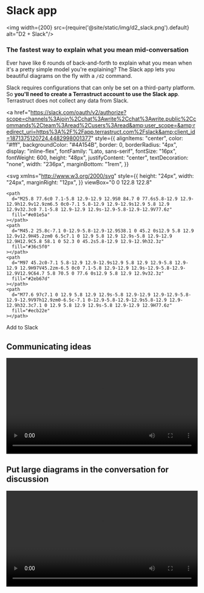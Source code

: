 # Slack app
<img width={200} src={require('@site/static/img/d2_slack.png').default} alt="D2 + Slack"/>

### The fastest way to explain what you mean mid-conversation

Ever have like 6 rounds of back-and-forth to explain what you mean when it's a pretty
simple model you're explaining? The Slack app lets you beautiful diagrams on the fly with
a `/d2` command.

Slack requires configurations that can only be set on a third-party platform. So **you'll
need to create a Terrastruct account to use the Slack app**. Terrastruct does not collect
any data from Slack.

<a
  href="https://slack.com/oauth/v2/authorize?scope=channels%3Ajoin%2Cchat%3Awrite%2Cchat%3Awrite.public%2Ccommands%2Cteam%3Aread%2Cusers%3Aread&amp;user_scope=&amp;redirect_uri=https%3A%2F%2Fapp.terrastruct.com%2Fslack&amp;client_id=1871375120724.4482998001377"
  style={{
    alignItems: "center",
    color: "#fff",
    backgroundColor: "#4A154B",
    border: 0,
    borderRadius: "4px",
    display: "inline-flex",
    fontFamily: "Lato, sans-serif",
    fontSize: "16px",
    fontWeight: 600,
    height: "48px",
    justifyContent: "center",
    textDecoration: "none",
    width: "236px",
    marginBottom: "1rem",
  }}
>
  <svg
    xmlns="http://www.w3.org/2000/svg"
    style={{
      height: "24px",
      width: "24px",
      marginRight: "12px",
    }}
    viewBox="0 0 122.8 122.8"
  >
    <path
      d="M25.8 77.6c0 7.1-5.8 12.9-12.9 12.9S0 84.7 0 77.6s5.8-12.9 12.9-12.9h12.9v12.9zm6.5 0c0-7.1 5.8-12.9 12.9-12.9s12.9 5.8 12.9 12.9v32.3c0 7.1-5.8 12.9-12.9 12.9s-12.9-5.8-12.9-12.9V77.6z"
      fill="#e01e5a"
    ></path>
    <path
      d="M45.2 25.8c-7.1 0-12.9-5.8-12.9-12.9S38.1 0 45.2 0s12.9 5.8 12.9 12.9v12.9H45.2zm0 6.5c7.1 0 12.9 5.8 12.9 12.9s-5.8 12.9-12.9 12.9H12.9C5.8 58.1 0 52.3 0 45.2s5.8-12.9 12.9-12.9h32.3z"
      fill="#36c5f0"
    ></path>
    <path
      d="M97 45.2c0-7.1 5.8-12.9 12.9-12.9s12.9 5.8 12.9 12.9-5.8 12.9-12.9 12.9H97V45.2zm-6.5 0c0 7.1-5.8 12.9-12.9 12.9s-12.9-5.8-12.9-12.9V12.9C64.7 5.8 70.5 0 77.6 0s12.9 5.8 12.9 12.9v32.3z"
      fill="#2eb67d"
    ></path>
    <path
      d="M77.6 97c7.1 0 12.9 5.8 12.9 12.9s-5.8 12.9-12.9 12.9-12.9-5.8-12.9-12.9V97h12.9zm0-6.5c-7.1 0-12.9-5.8-12.9-12.9s5.8-12.9 12.9-12.9h32.3c7.1 0 12.9 5.8 12.9 12.9s-5.8 12.9-12.9 12.9H77.6z"
      fill="#ecb22e"
    ></path>
  </svg>
  Add to Slack
</a>

## Communicating ideas

<video controls width="100%">
  <source src={require('@site/static/img/screenshots/slack-test.mp4').default} type="video/mp4" />
  Your browser does not support the video tag.
</video>

## Put large diagrams in the conversation for discussion

<video controls width="100%">
  <source src={require('@site/static/img/screenshots/slack.mp4').default} type="video/mp4" />
  Your browser does not support the video tag.
</video>
